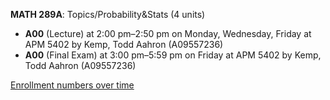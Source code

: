 **MATH 289A**: Topics/Probability&Stats (4 units)

- **A00** (Lecture) at 2:00 pm–2:50 pm on Monday, Wednesday, Friday at APM 5402 by Kemp, Todd Aahron (A09557236)
- **A00** (Final Exam) at 3:00 pm–5:59 pm on Friday at APM 5402 by Kemp, Todd Aahron (A09557236)

[Enrollment numbers over time](./MATH289A.tsv)
